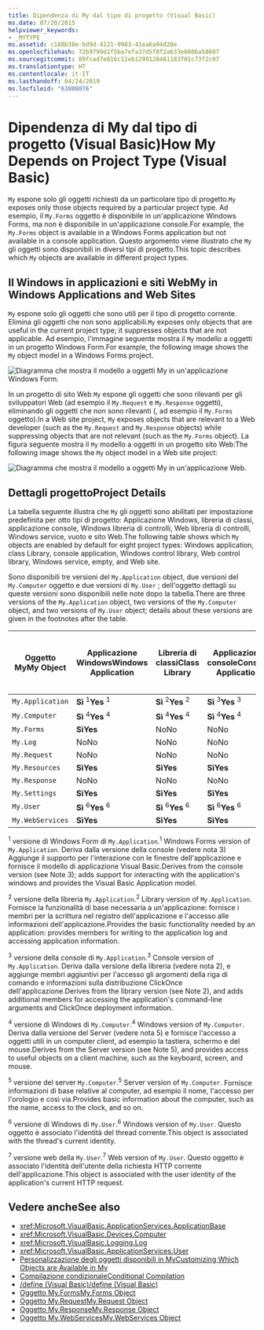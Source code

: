 ```yaml
---
title: Dipendenza di My dal tipo di progetto (Visual Basic)
ms.date: 07/20/2015
helpviewer_keywords:
- _MYTYPE
ms.assetid: c188b38e-bd9d-4121-9983-41ea6a94d28e
ms.openlocfilehash: 72b9799d1f5ba7efa37d5f8f2a633e6806a58607
ms.sourcegitcommit: 89fcad7e816c12eb1299128481183f01c73f2c07
ms.translationtype: HT
ms.contentlocale: it-IT
ms.lasthandoff: 04/24/2019
ms.locfileid: "63808076"
---
```

# <a name="how-my-depends-on-project-type-visual-basic"></a><span data-ttu-id="4f612-102">Dipendenza di My dal tipo di progetto (Visual Basic)</span><span class="sxs-lookup"><span data-stu-id="4f612-102">How My Depends on Project Type (Visual Basic)</span></span>
<span data-ttu-id="4f612-103">`My` espone solo gli oggetti richiesti da un particolare tipo di progetto.</span><span class="sxs-lookup"><span data-stu-id="4f612-103">`My` exposes only those objects required by a particular project type.</span></span> <span data-ttu-id="4f612-104">Ad esempio, il `My.Forms` oggetto è disponibile in un'applicazione Windows Forms, ma non è disponibile in un'applicazione console.</span><span class="sxs-lookup"><span data-stu-id="4f612-104">For example, the `My.Forms` object is available in a Windows Forms application but not available in a console application.</span></span> <span data-ttu-id="4f612-105">Questo argomento viene illustrato che `My` gli oggetti sono disponibili in diversi tipi di progetto.</span><span class="sxs-lookup"><span data-stu-id="4f612-105">This topic describes which `My` objects are available in different project types.</span></span>  
  
## <a name="my-in-windows-applications-and-web-sites"></a><span data-ttu-id="4f612-106">Il Windows in applicazioni e siti Web</span><span class="sxs-lookup"><span data-stu-id="4f612-106">My in Windows Applications and Web Sites</span></span>  
 <span data-ttu-id="4f612-107">`My` espone solo gli oggetti che sono utili per il tipo di progetto corrente. Elimina gli oggetti che non sono applicabili.</span><span class="sxs-lookup"><span data-stu-id="4f612-107">`My` exposes only objects that are useful in the current project type; it suppresses objects that are not applicable.</span></span> <span data-ttu-id="4f612-108">Ad esempio, l'immagine seguente mostra il `My` modello a oggetti in un progetto Windows Form.</span><span class="sxs-lookup"><span data-stu-id="4f612-108">For example, the following image shows the `My` object model in a Windows Forms project.</span></span>  
  
 ![Diagramma che mostra il modello a oggetti My in un'applicazione Windows Form.](./media/how-my-depends-on-project-type/my-object-model-windows-forms.png)  
  
 <span data-ttu-id="4f612-110">In un progetto di sito Web `My` espone gli oggetti che sono rilevanti per gli sviluppatori Web (ad esempio il `My.Request` e `My.Response` oggetti), eliminando gli oggetti che non sono rilevanti (, ad esempio il `My.Forms` oggetto).</span><span class="sxs-lookup"><span data-stu-id="4f612-110">In a Web site project, `My` exposes objects that are relevant to a Web developer (such as the `My.Request` and `My.Response` objects) while suppressing objects that are not relevant (such as the `My.Forms` object).</span></span> <span data-ttu-id="4f612-111">La figura seguente mostra il `My` modello a oggetti in un progetto sito Web:</span><span class="sxs-lookup"><span data-stu-id="4f612-111">The following image shows the `My` object model in a Web site project:</span></span>  
  
 ![Diagramma che mostra il modello a oggetti My in un'applicazione Web.](./media/how-my-depends-on-project-type/my-object-model-web.png)  
  
## <a name="project-details"></a><span data-ttu-id="4f612-113">Dettagli progetto</span><span class="sxs-lookup"><span data-stu-id="4f612-113">Project Details</span></span>  
 <span data-ttu-id="4f612-114">La tabella seguente illustra che `My` gli oggetti sono abilitati per impostazione predefinita per otto tipi di progetto: Applicazione Windows, libreria di classi, applicazione console, Windows libreria di controlli, Web libreria di controlli, Windows service, vuoto e sito Web.</span><span class="sxs-lookup"><span data-stu-id="4f612-114">The following table shows which `My` objects are enabled by default for eight project types: Windows application, class Library, console application, Windows control library, Web control library, Windows service, empty, and Web site.</span></span>  
  
 <span data-ttu-id="4f612-115">Sono disponibili tre versioni del `My.Application` object, due versioni del `My.Computer` oggetto e due versioni di `My.User` ; dell'oggetto dettagli su queste versioni sono disponibili nelle note dopo la tabella.</span><span class="sxs-lookup"><span data-stu-id="4f612-115">There are three versions of the `My.Application` object, two versions of the `My.Computer` object, and two versions of `My.User` object; details about these versions are given in the footnotes after the table.</span></span>  
  
|<span data-ttu-id="4f612-116">Oggetto My</span><span class="sxs-lookup"><span data-stu-id="4f612-116">My Object</span></span>|<span data-ttu-id="4f612-117">Applicazione Windows</span><span class="sxs-lookup"><span data-stu-id="4f612-117">Windows Application</span></span>|<span data-ttu-id="4f612-118">Libreria di classi</span><span class="sxs-lookup"><span data-stu-id="4f612-118">Class Library</span></span>|<span data-ttu-id="4f612-119">Applicazione console</span><span class="sxs-lookup"><span data-stu-id="4f612-119">Console Application</span></span>|<span data-ttu-id="4f612-120">Libreria di controlli Windows</span><span class="sxs-lookup"><span data-stu-id="4f612-120">Windows Control Library</span></span>|<span data-ttu-id="4f612-121">Libreria di controlli Web</span><span class="sxs-lookup"><span data-stu-id="4f612-121">Web Control Library</span></span>|<span data-ttu-id="4f612-122">Servizio Windows</span><span class="sxs-lookup"><span data-stu-id="4f612-122">Windows Service</span></span>|<span data-ttu-id="4f612-123">Empty</span><span class="sxs-lookup"><span data-stu-id="4f612-123">Empty</span></span>|<span data-ttu-id="4f612-124">Sito Web</span><span class="sxs-lookup"><span data-stu-id="4f612-124">Web Site</span></span>|  
|---|---|---|---|---|---|---|---|---|  
|`My.Application`|<span data-ttu-id="4f612-125">**Sì** <sup>1</sup></span><span class="sxs-lookup"><span data-stu-id="4f612-125">**Yes** <sup>1</sup></span></span>|<span data-ttu-id="4f612-126">**Sì** <sup>2</sup></span><span class="sxs-lookup"><span data-stu-id="4f612-126">**Yes** <sup>2</sup></span></span>|<span data-ttu-id="4f612-127">**Sì** <sup>3</sup></span><span class="sxs-lookup"><span data-stu-id="4f612-127">**Yes** <sup>3</sup></span></span>|<span data-ttu-id="4f612-128">**Sì** <sup>2</sup></span><span class="sxs-lookup"><span data-stu-id="4f612-128">**Yes** <sup>2</sup></span></span>|<span data-ttu-id="4f612-129">No</span><span class="sxs-lookup"><span data-stu-id="4f612-129">No</span></span>|<span data-ttu-id="4f612-130">**Sì** <sup>3</sup></span><span class="sxs-lookup"><span data-stu-id="4f612-130">**Yes** <sup>3</sup></span></span>|<span data-ttu-id="4f612-131">No</span><span class="sxs-lookup"><span data-stu-id="4f612-131">No</span></span>|<span data-ttu-id="4f612-132">No</span><span class="sxs-lookup"><span data-stu-id="4f612-132">No</span></span>|  
|`My.Computer`|<span data-ttu-id="4f612-133">**Sì** <sup>4</sup></span><span class="sxs-lookup"><span data-stu-id="4f612-133">**Yes** <sup>4</sup></span></span>|<span data-ttu-id="4f612-134">**Sì** <sup>4</sup></span><span class="sxs-lookup"><span data-stu-id="4f612-134">**Yes** <sup>4</sup></span></span>|<span data-ttu-id="4f612-135">**Sì** <sup>4</sup></span><span class="sxs-lookup"><span data-stu-id="4f612-135">**Yes** <sup>4</sup></span></span>|<span data-ttu-id="4f612-136">**Sì** <sup>4</sup></span><span class="sxs-lookup"><span data-stu-id="4f612-136">**Yes** <sup>4</sup></span></span>|<span data-ttu-id="4f612-137">**Sì** <sup>5</sup></span><span class="sxs-lookup"><span data-stu-id="4f612-137">**Yes** <sup>5</sup></span></span>|<span data-ttu-id="4f612-138">**Sì** <sup>4</sup></span><span class="sxs-lookup"><span data-stu-id="4f612-138">**Yes** <sup>4</sup></span></span>|<span data-ttu-id="4f612-139">No</span><span class="sxs-lookup"><span data-stu-id="4f612-139">No</span></span>|<span data-ttu-id="4f612-140">**Sì** <sup>5</sup></span><span class="sxs-lookup"><span data-stu-id="4f612-140">**Yes** <sup>5</sup></span></span>|  
|`My.Forms`|<span data-ttu-id="4f612-141">**Sì**</span><span class="sxs-lookup"><span data-stu-id="4f612-141">**Yes**</span></span>|<span data-ttu-id="4f612-142">No</span><span class="sxs-lookup"><span data-stu-id="4f612-142">No</span></span>|<span data-ttu-id="4f612-143">No</span><span class="sxs-lookup"><span data-stu-id="4f612-143">No</span></span>|<span data-ttu-id="4f612-144">**Sì**</span><span class="sxs-lookup"><span data-stu-id="4f612-144">**Yes**</span></span>|<span data-ttu-id="4f612-145">No</span><span class="sxs-lookup"><span data-stu-id="4f612-145">No</span></span>|<span data-ttu-id="4f612-146">No</span><span class="sxs-lookup"><span data-stu-id="4f612-146">No</span></span>|<span data-ttu-id="4f612-147">No</span><span class="sxs-lookup"><span data-stu-id="4f612-147">No</span></span>|<span data-ttu-id="4f612-148">No</span><span class="sxs-lookup"><span data-stu-id="4f612-148">No</span></span>|  
|`My.Log`|<span data-ttu-id="4f612-149">No</span><span class="sxs-lookup"><span data-stu-id="4f612-149">No</span></span>|<span data-ttu-id="4f612-150">No</span><span class="sxs-lookup"><span data-stu-id="4f612-150">No</span></span>|<span data-ttu-id="4f612-151">No</span><span class="sxs-lookup"><span data-stu-id="4f612-151">No</span></span>|<span data-ttu-id="4f612-152">No</span><span class="sxs-lookup"><span data-stu-id="4f612-152">No</span></span>|<span data-ttu-id="4f612-153">No</span><span class="sxs-lookup"><span data-stu-id="4f612-153">No</span></span>|<span data-ttu-id="4f612-154">No</span><span class="sxs-lookup"><span data-stu-id="4f612-154">No</span></span>|<span data-ttu-id="4f612-155">No</span><span class="sxs-lookup"><span data-stu-id="4f612-155">No</span></span>|<span data-ttu-id="4f612-156">**Sì**</span><span class="sxs-lookup"><span data-stu-id="4f612-156">**Yes**</span></span>|  
|`My.Request`|<span data-ttu-id="4f612-157">No</span><span class="sxs-lookup"><span data-stu-id="4f612-157">No</span></span>|<span data-ttu-id="4f612-158">No</span><span class="sxs-lookup"><span data-stu-id="4f612-158">No</span></span>|<span data-ttu-id="4f612-159">No</span><span class="sxs-lookup"><span data-stu-id="4f612-159">No</span></span>|<span data-ttu-id="4f612-160">No</span><span class="sxs-lookup"><span data-stu-id="4f612-160">No</span></span>|<span data-ttu-id="4f612-161">No</span><span class="sxs-lookup"><span data-stu-id="4f612-161">No</span></span>|<span data-ttu-id="4f612-162">No</span><span class="sxs-lookup"><span data-stu-id="4f612-162">No</span></span>|<span data-ttu-id="4f612-163">No</span><span class="sxs-lookup"><span data-stu-id="4f612-163">No</span></span>|<span data-ttu-id="4f612-164">**Sì**</span><span class="sxs-lookup"><span data-stu-id="4f612-164">**Yes**</span></span>|  
|`My.Resources`|<span data-ttu-id="4f612-165">**Sì**</span><span class="sxs-lookup"><span data-stu-id="4f612-165">**Yes**</span></span>|<span data-ttu-id="4f612-166">**Sì**</span><span class="sxs-lookup"><span data-stu-id="4f612-166">**Yes**</span></span>|<span data-ttu-id="4f612-167">**Sì**</span><span class="sxs-lookup"><span data-stu-id="4f612-167">**Yes**</span></span>|<span data-ttu-id="4f612-168">**Sì**</span><span class="sxs-lookup"><span data-stu-id="4f612-168">**Yes**</span></span>|<span data-ttu-id="4f612-169">**Sì**</span><span class="sxs-lookup"><span data-stu-id="4f612-169">**Yes**</span></span>|<span data-ttu-id="4f612-170">**Sì**</span><span class="sxs-lookup"><span data-stu-id="4f612-170">**Yes**</span></span>|<span data-ttu-id="4f612-171">No</span><span class="sxs-lookup"><span data-stu-id="4f612-171">No</span></span>|<span data-ttu-id="4f612-172">No</span><span class="sxs-lookup"><span data-stu-id="4f612-172">No</span></span>|  
|`My.Response`|<span data-ttu-id="4f612-173">No</span><span class="sxs-lookup"><span data-stu-id="4f612-173">No</span></span>|<span data-ttu-id="4f612-174">No</span><span class="sxs-lookup"><span data-stu-id="4f612-174">No</span></span>|<span data-ttu-id="4f612-175">No</span><span class="sxs-lookup"><span data-stu-id="4f612-175">No</span></span>|<span data-ttu-id="4f612-176">No</span><span class="sxs-lookup"><span data-stu-id="4f612-176">No</span></span>|<span data-ttu-id="4f612-177">No</span><span class="sxs-lookup"><span data-stu-id="4f612-177">No</span></span>|<span data-ttu-id="4f612-178">No</span><span class="sxs-lookup"><span data-stu-id="4f612-178">No</span></span>|<span data-ttu-id="4f612-179">No</span><span class="sxs-lookup"><span data-stu-id="4f612-179">No</span></span>|<span data-ttu-id="4f612-180">**Sì**</span><span class="sxs-lookup"><span data-stu-id="4f612-180">**Yes**</span></span>|  
|`My.Settings`|<span data-ttu-id="4f612-181">**Sì**</span><span class="sxs-lookup"><span data-stu-id="4f612-181">**Yes**</span></span>|<span data-ttu-id="4f612-182">**Sì**</span><span class="sxs-lookup"><span data-stu-id="4f612-182">**Yes**</span></span>|<span data-ttu-id="4f612-183">**Sì**</span><span class="sxs-lookup"><span data-stu-id="4f612-183">**Yes**</span></span>|<span data-ttu-id="4f612-184">**Sì**</span><span class="sxs-lookup"><span data-stu-id="4f612-184">**Yes**</span></span>|<span data-ttu-id="4f612-185">**Sì**</span><span class="sxs-lookup"><span data-stu-id="4f612-185">**Yes**</span></span>|<span data-ttu-id="4f612-186">**Sì**</span><span class="sxs-lookup"><span data-stu-id="4f612-186">**Yes**</span></span>|<span data-ttu-id="4f612-187">No</span><span class="sxs-lookup"><span data-stu-id="4f612-187">No</span></span>|<span data-ttu-id="4f612-188">No</span><span class="sxs-lookup"><span data-stu-id="4f612-188">No</span></span>|  
|`My.User`|<span data-ttu-id="4f612-189">**Sì** <sup>6</sup></span><span class="sxs-lookup"><span data-stu-id="4f612-189">**Yes** <sup>6</sup></span></span>|<span data-ttu-id="4f612-190">**Sì** <sup>6</sup></span><span class="sxs-lookup"><span data-stu-id="4f612-190">**Yes** <sup>6</sup></span></span>|<span data-ttu-id="4f612-191">**Sì** <sup>6</sup></span><span class="sxs-lookup"><span data-stu-id="4f612-191">**Yes** <sup>6</sup></span></span>|<span data-ttu-id="4f612-192">**Sì** <sup>6</sup></span><span class="sxs-lookup"><span data-stu-id="4f612-192">**Yes** <sup>6</sup></span></span>|<span data-ttu-id="4f612-193">**Sì** <sup>7</sup></span><span class="sxs-lookup"><span data-stu-id="4f612-193">**Yes** <sup>7</sup></span></span>|<span data-ttu-id="4f612-194">**Sì** <sup>6</sup></span><span class="sxs-lookup"><span data-stu-id="4f612-194">**Yes** <sup>6</sup></span></span>|<span data-ttu-id="4f612-195">No</span><span class="sxs-lookup"><span data-stu-id="4f612-195">No</span></span>|<span data-ttu-id="4f612-196">**Sì** <sup>7</sup></span><span class="sxs-lookup"><span data-stu-id="4f612-196">**Yes** <sup>7</sup></span></span>|  
|`My.WebServices`|<span data-ttu-id="4f612-197">**Sì**</span><span class="sxs-lookup"><span data-stu-id="4f612-197">**Yes**</span></span>|<span data-ttu-id="4f612-198">**Sì**</span><span class="sxs-lookup"><span data-stu-id="4f612-198">**Yes**</span></span>|<span data-ttu-id="4f612-199">**Sì**</span><span class="sxs-lookup"><span data-stu-id="4f612-199">**Yes**</span></span>|<span data-ttu-id="4f612-200">**Sì**</span><span class="sxs-lookup"><span data-stu-id="4f612-200">**Yes**</span></span>|<span data-ttu-id="4f612-201">**Sì**</span><span class="sxs-lookup"><span data-stu-id="4f612-201">**Yes**</span></span>|<span data-ttu-id="4f612-202">**Sì**</span><span class="sxs-lookup"><span data-stu-id="4f612-202">**Yes**</span></span>|<span data-ttu-id="4f612-203">No</span><span class="sxs-lookup"><span data-stu-id="4f612-203">No</span></span>|<span data-ttu-id="4f612-204">No</span><span class="sxs-lookup"><span data-stu-id="4f612-204">No</span></span>|  
  
 <span data-ttu-id="4f612-205"><sup>1</sup> versione di Windows Form di `My.Application`.</span><span class="sxs-lookup"><span data-stu-id="4f612-205"><sup>1</sup> Windows Forms version of `My.Application`.</span></span> <span data-ttu-id="4f612-206">Deriva dalla versione della console (vedere nota 3) Aggiunge il supporto per l'interazione con le finestre dell'applicazione e fornisce il modello di applicazione Visual Basic.</span><span class="sxs-lookup"><span data-stu-id="4f612-206">Derives from the console version (see Note 3); adds support for interacting with the application's windows and provides the Visual Basic Application model.</span></span>  
  
 <span data-ttu-id="4f612-207"><sup>2</sup> versione della libreria `My.Application`.</span><span class="sxs-lookup"><span data-stu-id="4f612-207"><sup>2</sup> Library version of `My.Application`.</span></span> <span data-ttu-id="4f612-208">Fornisce la funzionalità di base necessaria a un'applicazione: fornisce i membri per la scrittura nel registro dell'applicazione e l'accesso alle informazioni dell'applicazione.</span><span class="sxs-lookup"><span data-stu-id="4f612-208">Provides the basic functionality needed by an application: provides members for writing to the application log and accessing application information.</span></span>  
  
 <span data-ttu-id="4f612-209"><sup>3</sup> versione della console di `My.Application`.</span><span class="sxs-lookup"><span data-stu-id="4f612-209"><sup>3</sup> Console version of `My.Application`.</span></span> <span data-ttu-id="4f612-210">Deriva dalla versione della libreria (vedere nota 2), e aggiunge membri aggiuntivi per l'accesso gli argomenti della riga di comando e informazioni sulla distribuzione ClickOnce dell'applicazione.</span><span class="sxs-lookup"><span data-stu-id="4f612-210">Derives from the library version (see Note 2), and adds additional members for accessing the application's command-line arguments and ClickOnce deployment information.</span></span>  
  
 <span data-ttu-id="4f612-211"><sup>4</sup> versione di Windows di `My.Computer`.</span><span class="sxs-lookup"><span data-stu-id="4f612-211"><sup>4</sup> Windows version of `My.Computer`.</span></span> <span data-ttu-id="4f612-212">Deriva dalla versione del Server (vedere nota 5) e fornisce l'accesso a oggetti utili in un computer client, ad esempio la tastiera, schermo e del mouse.</span><span class="sxs-lookup"><span data-stu-id="4f612-212">Derives from the Server version (see Note 5), and provides access to useful objects on a client machine, such as the keyboard, screen, and mouse.</span></span>  
  
 <span data-ttu-id="4f612-213"><sup>5</sup> versione del server `My.Computer`.</span><span class="sxs-lookup"><span data-stu-id="4f612-213"><sup>5</sup> Server version of `My.Computer`.</span></span> <span data-ttu-id="4f612-214">Fornisce informazioni di base relative al computer, ad esempio il nome, l'accesso per l'orologio e così via.</span><span class="sxs-lookup"><span data-stu-id="4f612-214">Provides basic information about the computer, such as the name, access to the clock, and so on.</span></span>  
  
 <span data-ttu-id="4f612-215"><sup>6</sup> versione di Windows di `My.User`.</span><span class="sxs-lookup"><span data-stu-id="4f612-215"><sup>6</sup> Windows version of `My.User`.</span></span> <span data-ttu-id="4f612-216">Questo oggetto è associato l'identità del thread corrente.</span><span class="sxs-lookup"><span data-stu-id="4f612-216">This object is associated with the thread's current identity.</span></span>  
  
 <span data-ttu-id="4f612-217"><sup>7</sup> versione web della `My.User`.</span><span class="sxs-lookup"><span data-stu-id="4f612-217"><sup>7</sup> Web version of `My.User`.</span></span> <span data-ttu-id="4f612-218">Questo oggetto è associato l'identità dell'utente della richiesta HTTP corrente dell'applicazione.</span><span class="sxs-lookup"><span data-stu-id="4f612-218">This object is associated with the user identity of the application's current HTTP request.</span></span>  
  
## <a name="see-also"></a><span data-ttu-id="4f612-219">Vedere anche</span><span class="sxs-lookup"><span data-stu-id="4f612-219">See also</span></span>

- <xref:Microsoft.VisualBasic.ApplicationServices.ApplicationBase>
- <xref:Microsoft.VisualBasic.Devices.Computer>
- <xref:Microsoft.VisualBasic.Logging.Log>
- <xref:Microsoft.VisualBasic.ApplicationServices.User>
- [<span data-ttu-id="4f612-220">Personalizzazione degli oggetti disponibili in My</span><span class="sxs-lookup"><span data-stu-id="4f612-220">Customizing Which Objects are Available in My</span></span>](../../../visual-basic/developing-apps/customizing-extending-my/customizing-which-objects-are-available-in-my.md)
- [<span data-ttu-id="4f612-221">Compilazione condizionale</span><span class="sxs-lookup"><span data-stu-id="4f612-221">Conditional Compilation</span></span>](../../../visual-basic/programming-guide/program-structure/conditional-compilation.md)
- [<span data-ttu-id="4f612-222">/define (Visual Basic)</span><span class="sxs-lookup"><span data-stu-id="4f612-222">/define (Visual Basic)</span></span>](../../../visual-basic/reference/command-line-compiler/define.md)
- [<span data-ttu-id="4f612-223">Oggetto My.Forms</span><span class="sxs-lookup"><span data-stu-id="4f612-223">My.Forms Object</span></span>](../../../visual-basic/language-reference/objects/my-forms-object.md)
- [<span data-ttu-id="4f612-224">Oggetto My.Request</span><span class="sxs-lookup"><span data-stu-id="4f612-224">My.Request Object</span></span>](../../../visual-basic/language-reference/objects/my-request-object.md)
- [<span data-ttu-id="4f612-225">Oggetto My.Response</span><span class="sxs-lookup"><span data-stu-id="4f612-225">My.Response Object</span></span>](../../../visual-basic/language-reference/objects/my-response-object.md)
- [<span data-ttu-id="4f612-226">Oggetto My.WebServices</span><span class="sxs-lookup"><span data-stu-id="4f612-226">My.WebServices Object</span></span>](../../../visual-basic/language-reference/objects/my-webservices-object.md)
